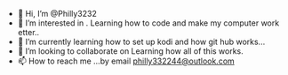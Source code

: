 - 👋 Hi, I’m @Philly3232
- 👀 I’m interested in . Learning how to code and make my computer work etter..
- 🌱 I’m currently learning how to set up kodi and how git hub works...
- 💞️ I’m looking to collaborate on Learning how all of this works.
- 📫 How to reach me ...by email philly332244@outlook.com

<!---
Philly3232/Philly3232 is a ✨ special ✨ repository because its `README.md` (this file) appears on your GitHub profile.
You can click the Preview link to take a look at your changes.
--->
